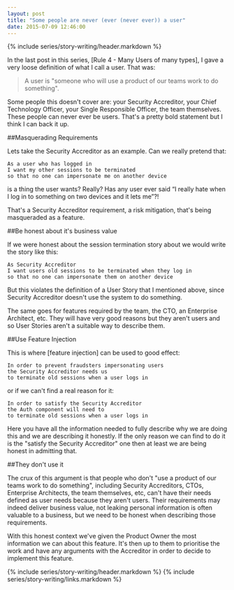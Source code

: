 ```yaml
---
layout: post
title: "Some people are never (ever (never ever)) a user"
date: 2015-07-09 12:46:00
---
```


{% include series/story-writing/header.markdown %}

In the last post in this series, [Rule 4 - Many Users of many types], I gave a
very loose definition of what I call a user. That was:

>A user is "someone who will use a product of our teams work to do
something".

Some people this doesn't cover are: your Security Accreditor, your Chief
Technology Officer, your Single Responsible Officer, the team themselves.
These people can never ever be users. That's a pretty bold statement but I
think I can back it up.

##Masquerading Requirements

Lets take the Security Accreditor as an example. Can we really pretend that:

    As a user who has logged in
    I want my other sessions to be terminated
    so that no one can impersonate me on another device

is a thing the user wants? Really? Has any user ever said “I really hate when I
log in to something on two devices and it lets me”?!

That's a Security Accreditor requirement, a risk mitigation, that's being
masqueraded as a feature.

##Be honest about it's business value

If we were honest about the session termination story about we would write the
story like this:

    As Security Accreditor
    I want users old sessions to be terminated when they log in
    so that no one can impersonate them on another device

But this violates the definition of a User Story that I mentioned above, since
Security Accreditor doesn't use the system to do something.

The same goes for features required by the team, the CTO, an Enterprise
Architect, etc. They will have very good reasons but they aren't users and
so User Stories aren't a suitable way to describe them.

##Use Feature Injection

This is where [feature injection] can be used to good effect:

    In order to prevent fraudsters impersonating users
    the Security Accreditor needs us
    to terminate old sessions when a user logs in

or if we can't find a real reason for it:

    In order to satisfy the Security Accreditor
    the Auth component will need to
    to terminate old sessions when a user logs in

Here you have all the information needed to fully describe why we are doing this
and we are describing it honestly. If the only reason we can find to do it is
the "satisfy the Security Accreditor" one then at least we are being honest in
admitting that.

##They don't use it

The crux of this argument is that people who don't "use a product of our teams
work to do something", including Security Accreditors, CTOs, Enterprise
Architects, the team themselves, etc, can't have their needs defined as user
needs because they aren't users. Their requirements may indeed deliver business
value, not leaking personal information is often valuable to a business, but we
need to be honest when describing those requirements.

With this honest context we've given the Product Owner the most information we
can about this feature. It's then up to them to prioritise the work and have
any arguments with the Accreditor in order to decide to implement this feature.

{% include series/story-writing/header.markdown %}
{% include series/story-writing/links.markdown %}
